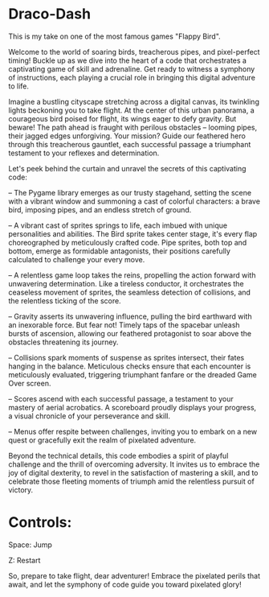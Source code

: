 # Draco-Dash

This is my take on one of the most famous games "Flappy Bird".

Welcome to the world of soaring birds, treacherous pipes, and pixel-perfect timing! Buckle up as we dive into the heart of a code that orchestrates a captivating game of skill and adrenaline. Get ready to witness a symphony of instructions, each playing a crucial role in bringing this digital adventure to life.

Imagine a bustling cityscape stretching across a digital canvas, its twinkling lights beckoning you to take flight. At the center of this urban panorama, a courageous bird poised for flight, its wings eager to defy gravity. But beware! The path ahead is fraught with perilous obstacles – looming pipes, their jagged edges unforgiving. Your mission? Guide our feathered hero through this treacherous gauntlet, each successful passage a triumphant testament to your reflexes and determination.

Let's peek behind the curtain and unravel the secrets of this captivating code:

– The Pygame library emerges as our trusty stagehand, setting the scene with a vibrant window and summoning a cast of colorful characters: a brave bird, imposing pipes, and an endless stretch of ground.

– A vibrant cast of sprites springs to life, each imbued with unique personalities and abilities. The Bird sprite takes center stage, it's every flap choreographed by meticulously crafted code. Pipe sprites, both top and bottom, emerge as formidable antagonists, their positions carefully calculated to challenge your every move.

– A relentless game loop takes the reins, propelling the action forward with unwavering determination. Like a tireless conductor, it orchestrates the ceaseless movement of sprites, the seamless detection of collisions, and the relentless ticking of the score.

– Gravity asserts its unwavering influence, pulling the bird earthward with an inexorable force. But fear not! Timely taps of the spacebar unleash bursts of ascension, allowing our feathered protagonist to soar above the obstacles threatening its journey.

– Collisions spark moments of suspense as sprites intersect, their fates hanging in the balance. Meticulous checks ensure that each encounter is meticulously evaluated, triggering triumphant fanfare or the dreaded Game Over screen.

– Scores ascend with each successful passage, a testament to your mastery of aerial acrobatics. A scoreboard proudly displays your progress, a visual chronicle of your perseverance and skill.

– Menus offer respite between challenges, inviting you to embark on a new quest or gracefully exit the realm of pixelated adventure.

Beyond the technical details, this code embodies a spirit of playful challenge and the thrill of overcoming adversity. It invites us to embrace the joy of digital dexterity, to revel in the satisfaction of mastering a skill, and to celebrate those fleeting moments of triumph amid the relentless pursuit of victory.


# Controls:
Space: Jump

Z: Restart


So, prepare to take flight, dear adventurer! Embrace the pixelated perils that await, and let the symphony of code guide you toward pixelated glory!
